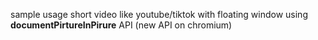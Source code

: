 sample usage short video like youtube/tiktok with floating window using **documentPirtureInPirure** API (new API on chromium)
